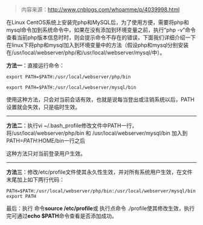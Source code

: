 > 内容来源：http://www.cnblogs.com/whoamme/p/4039998.html

在Linux CentOS系统上安装完php和MySQL后，为了使用方便，需要将php和mysql命令加到系统命令中，如果在没有添加到环境变量之前，执行“php -v”命令查看当前php版本信息时时，则会提示命令不存在的错误，下面我们详细介绍一下在linux下将php和mysql加入到环境变量中的方法（假设php和mysql分别安装在/usr/local/webserver/php/和/usr/local/webserver/mysql/中）。

**方法一**：直接运行命令：

```
export PATH=$PATH:/usr/local/webserver/php/bin 

export PATH=$PATH:/usr/local/webserver/mysql/bin
```

使用这种方法，只会对当前会话有效，也就是说每当登出或注销系统以后，PATH 设置就会失效，只是临时生效。

---

**方法二**：执行vi ~/.bash\_profile修改文件中PATH一行，将/usr/local/webserver/php/bin 和 /usr/local/webserver/mysql/bin 加入到PATH=$PATH:$HOME/bin一行之后

这种方法只对当前登录用户生效。

---

**方法三**：修改/etc/profile文件使其永久性生效，并对所有系统用户生效，在文件末尾加上如下两行代码：

```
PATH=$PATH:/usr/local/webserver/php/bin:/usr/local/webserver/mysql/bin
export PATH
```

最后：执行 命令**source /etc/profile**或 执行点命令 ./profile使其修改生效，执行完可通过**echo $PATH**命令查看是否添加成功。

